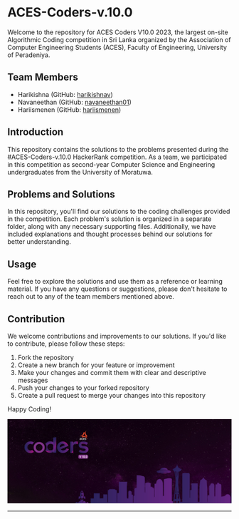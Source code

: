 # ACES-Coders-v.10.0

Welcome to the repository for ACES Coders V10.0 2023, the largest on-site Algorithmic Coding competition in Sri Lanka organized by the Association of Computer Engineering Students (ACES), Faculty of Engineering, University of Peradeniya.

## Team Members
- Harikishna  (GitHub: [harikishnav](https://github.com/NavamKishna))
- Navaneethan (GitHub: [navaneethan01](https://github.com/navaneethan01))
- Hariismenen (GitHub: [hariismenen](https://github.com/hariismenen))

## Introduction
This repository contains the solutions to the problems presented during the #ACES-Coders-v.10.0 HackerRank competition. As a team, we participated in this competition as second-year Computer Science and Engineering undergraduates from the University of Moratuwa.

## Problems and Solutions
In this repository, you'll find our solutions to the coding challenges provided in the competition. Each problem's solution is organized in a separate folder, along with any necessary supporting files. Additionally, we have included explanations and thought processes behind our solutions for better understanding.

## Usage
Feel free to explore the solutions and use them as a reference or learning material. If you have any questions or suggestions, please don't hesitate to reach out to any of the team members mentioned above.

## Contribution
We welcome contributions and improvements to our solutions. If you'd like to contribute, please follow these steps:

1. Fork the repository
2. Create a new branch for your feature or improvement
3. Make your changes and commit them with clear and descriptive messages
4. Push your changes to your forked repository
5. Create a pull request to merge your changes into this repository


Happy Coding!

![ACES Logo](Aces.jpg)

---

